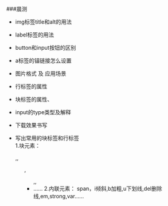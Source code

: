 ###晨测
- img标签title和alt的用法

- label标签的用法

- button和input按钮的区别

- a标签的锚链接怎么设置

- 图片格式 及 应用场景

- 行标签的属性

- 块标签的属性、

- input的type类型及解释

- 下载效果书写

- 写出常用的块标签和行标签   
   1.块元素：
      <p>,<h>,<ol>,<ul>,<de>,<li>……
   2.内联元素：
      span，i倾斜,b加粗,u下划线,del删除线,em,strong,var……


